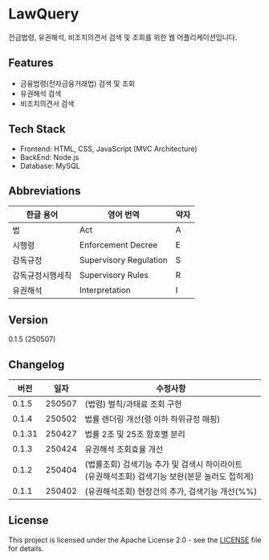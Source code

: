 # LawQuery

전금법령, 유권해석, 비조치의견서 검색 및 조회를 위한 웹 어플리케이션입니다.

## Features
- 금융법령(전자금융거래법) 검색 및 조회
- 유권해석 검색
- 비조치의견서 검색

## Tech Stack
- Frontend: HTML, CSS, JavaScript (MVC Architecture)
- BackEnd: Node.js
- Database: MySQL

## Abbreviations
| 한글 용어 | 영어 번역 | 약자 |
|---------|----------|------|
| 법 | Act | A |
| 시행령 | Enforcement Decree | E |
| 감독규정 | Supervisory Regulation | S |
| 감독규정시행세칙 | Supervisory Rules | R |
| 유권해석 | Interpretation | I |

## Version
<!-- CHANGELOG_VERSION_START -->
0.1.5 (250507)
<!-- CHANGELOG_VERSION_END -->

## Changelog
<!-- CHANGELOG_TABLE_START -->
| 버전 | 일자 | 수정사항 |
|------|------|----------|
| 0.1.5 | 250507 | (법령) 벌칙/과태료 조회 구현 |
| 0.1.4 | 250502 | 법률 렌더링 개선(령 이하 하위규정 매핑) |
| 0.1.31 | 250427 | 법률 2조 및 25조 항호별 분리 |
| 0.1.3 | 250424 | 유권해석 조회효율 개선 |
| 0.1.2 | 250404 | (법률조회) 검색기능 추가 및 검색시 하이라이트<br>(유권해석조회) 검색기능 보완(본문 눌러도 접히게) |
| 0.1.1 | 250402 | (유권해석조회) 현장건의 추가, 검색기능 개선(%%) |
<!-- CHANGELOG_TABLE_END -->

## License
This project is licensed under the Apache License 2.0 - see the [LICENSE](LICENSE) file for details.

